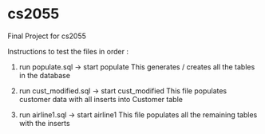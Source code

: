 # cs2055
Final Project for cs2055


Instructions to test the files in order :
1. run populate.sql -> start populate
This generates / creates all the tables in the database

2. run cust_modified.sql -> start cust_modified 
This file populates customer data with all inserts into Customer table

3. run airline1.sql -> start airline1
This file populates all the remaining tables with the inserts
